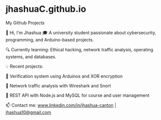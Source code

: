 # jhashuaC.github.io
My Github Projects

👋 Hi, I'm Jhashua
🎓 A university student passionate about cybersecurity, programming, and Arduino-based projects.

🔍 Currently learning: Ethical hacking, network traffic analysis, operating systems, and databases.

💡 Recent projects:

🔐 Verification system using Arduinos and XOR encryption

🧠 Network traffic analysis with Wireshark and Snort

🧰 REST API with Node.js and MySQL for course and user management

📫 Contact me: www.linkedin.com/in/jhashua-canton | jhashua10@gmail.com

